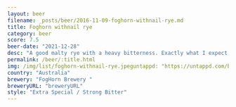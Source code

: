 ```yaml
---
layout: beer
filename: _posts/beer/2016-11-09-foghorn-withnail-rye.md
title: Foghorn withnail rye
category: beer
score: 7.5
beer-date: "2021-12-28"
desc: "A good malty rye with a heavy bitterness. Exactly what I expect from a rye ale"
permalink: /beer/:title.html
img: /img/list/foghorn-withnail-rye.jpeguntappd: "https://untappd.com/b/foghorn-brewery--withnail---rye/4609647"
country: "Australia"
brewery: "FogHorn Brewery "
breweryURL: "breweryURL"
style: "Extra Special / Strong Bitter"
---
```

